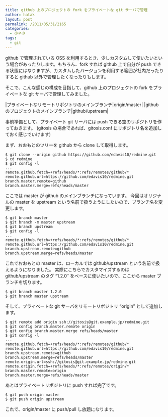 ```yaml
---
title: github 上のプロジェクトの fork をプライベートな git サーバで管理
author: hatak
layout: post
permalink: /2011/05/31/2165
categories:
  - 小ネタ
tags:
  - git
---
```


github で管理されている OSS を利用するとき、少しカスタムして使いたいという場合があったりします。もちろん、fork すれば github 上で自分が push できる状態にはなりますが、カスタムしたバージョンを利用する範囲が社内だったりすると github 以外で管理したくなったりもします。

そこで、こんな感じの構成を目指して、github 上のプロジェクトの fork をプライベートな git サーバで管理してみました。

|プライベートなリモートリポジトリのメインブランチ|origin/master| |github のプロジェクトのメインブランチ|github/upstream|

<!--more-->

事前準備として、プライベート git サーバには push できる空のリポジトリを作っておきます。 (gitosis の場合であれば、gitosis.conf にリポジトリ名を追加しておく感じでいけます)

まず、おおもとのツリーを github から clone して取得します。

    $ git clone --origin github https://github.com/edavis10/redmine.git
    $ cd redmine
    $ git config -l
    ...
    remote.github.fetch=+refs/heads/*:refs/remotes/github/*
    remote.github.url=https://github.com/edavis10/redmine.git
    branch.master.remote=github
    branch.master.merge=refs/heads/master

ここでは master が github のメインブランチになっています。 今回はオリジナルの master を upstream という名前で扱うようにしたいので、ブランチ名を変更します。

    $ git branch master
    $ git branch -m master upstream
    $ git branch upstream
    $ git config -l
    ...
    remote.github.fetch=+refs/heads/*:refs/remotes/github/*
    remote.github.url=https://github.com/edavis10/redmine.git
    branch.upstream.remote=github
    branch.upstream.merge=refs/heads/master

これでおおもとの master は、ローカルでは github/upstream という名前で扱えるようになりました。 実際にこちらでカスタマイズするのは github/upstream のタグ &#8220;1.2.0&#8243; をベースに使いたいので、ここから master ブランチを切ります。

    $ git branch master 1.2.0
    $ git branch master upstream

そして、プライベートな git サーバをリモートリポジトリ &#8220;origin&#8221; として追加します。

    $ git remote add origin ssh://gitosis@git.example.jp/redmine.git
    $ git config branch.master.remote origin
    $ git config branch.master.merge refs/heads/master
    $ git config -l
    ...
    remote.github.fetch=+refs/heads/*:refs/remotes/github/*
    remote.github.url=https://github.com/edavis10/redmine.git
    branch.upstream.remote=github
    branch.upstream.merge=refs/heads/master
    remote.origin.url=ssh://gitosis@git.example.jp/redmine.git
    remote.origin.fetch=+refs/heads/*:refs/remotes/origin/*
    branch.master.remote=origin
    branch.master.merge=refs/heads/master

あとはプライベートリポジトリに push すれば完了です。

    $ git push origin master
    $ git push origin upstream

これで、origin/master に push/pull し放題になります。
